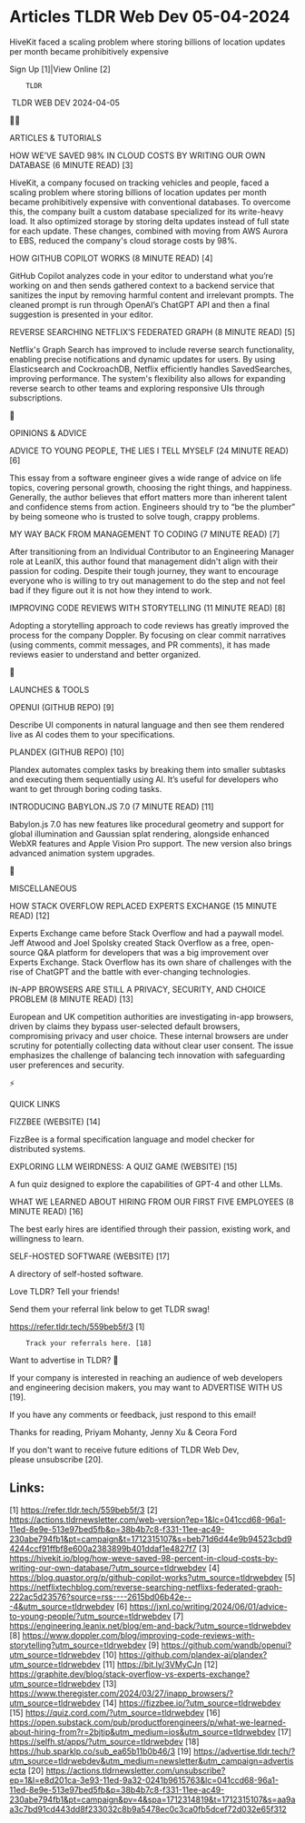 # Articles TLDR Web Dev 05-04-2024

HiveKit faced a scaling problem where storing billions of location
updates per month became prohibitively expensive  

Sign Up [1]|View Online [2] 

		TLDR

 TLDR WEB DEV 2024-04-05

🧑‍💻 

ARTICLES & TUTORIALS

 HOW WE’VE SAVED 98% IN CLOUD COSTS BY WRITING OUR OWN DATABASE (6
MINUTE READ) [3] 

 HiveKit, a company focused on tracking vehicles and people, faced a
scaling problem where storing billions of location updates per month
became prohibitively expensive with conventional databases. To
overcome this, the company built a custom database specialized for its
write-heavy load. It also optimized storage by storing delta updates
instead of full state for each update. These changes, combined with
moving from AWS Aurora to EBS, reduced the company's cloud storage
costs by 98%. 

 HOW GITHUB COPILOT WORKS (8 MINUTE READ) [4] 

 GitHub Copilot analyzes code in your editor to understand what
you’re working on and then sends gathered context to a backend
service that sanitizes the input by removing harmful content and
irrelevant prompts. The cleaned prompt is run through OpenAI’s
ChatGPT API and then a final suggestion is presented in your editor. 

 REVERSE SEARCHING NETFLIX’S FEDERATED GRAPH (8 MINUTE READ) [5] 

 Netflix's Graph Search has improved to include reverse search
functionality, enabling precise notifications and dynamic updates for
users. By using Elasticsearch and CockroachDB, Netflix efficiently
handles SavedSearches, improving performance. The system's flexibility
also allows for expanding reverse search to other teams and exploring
responsive UIs through subscriptions. 

🧠 

OPINIONS & ADVICE

 ADVICE TO YOUNG PEOPLE, THE LIES I TELL MYSELF (24 MINUTE READ) [6] 

 This essay from a software engineer gives a wide range of advice on
life topics, covering personal growth, choosing the right things, and
happiness. Generally, the author believes that effort matters more
than inherent talent and confidence stems from action. Engineers
should try to “be the plumber” by being someone who is trusted to
solve tough, crappy problems. 

 MY WAY BACK FROM MANAGEMENT TO CODING (7 MINUTE READ) [7] 

 After transitioning from an Individual Contributor to an Engineering
Manager role at LeanIX, this author found that management didn't align
with their passion for coding. Despite their tough journey, they want
to encourage everyone who is willing to try out management to do the
step and not feel bad if they figure out it is not how they intend to
work. 

 IMPROVING CODE REVIEWS WITH STORYTELLING (11 MINUTE READ) [8] 

 Adopting a storytelling approach to code reviews has greatly improved
the process for the company Doppler. By focusing on clear commit
narratives (using comments, commit messages, and PR comments), it has
made reviews easier to understand and better organized. 

🚀 

LAUNCHES & TOOLS

 OPENUI (GITHUB REPO) [9] 

 Describe UI components in natural language and then see them rendered
live as AI codes them to your specifications. 

 PLANDEX (GITHUB REPO) [10] 

 Plandex automates complex tasks by breaking them into smaller
subtasks and executing them sequentially using AI. It’s useful for
developers who want to get through boring coding tasks. 

 INTRODUCING BABYLON.JS 7.0 (7 MINUTE READ) [11] 

 Babylon.js 7.0 has new features like procedural geometry and support
for global illumination and Gaussian splat rendering, alongside
enhanced WebXR features and Apple Vision Pro support. The new version
also brings advanced animation system upgrades. 

🎁 

MISCELLANEOUS

 HOW STACK OVERFLOW REPLACED EXPERTS EXCHANGE (15 MINUTE READ) [12] 

 Experts Exchange came before Stack Overflow and had a paywall model.
Jeff Atwood and Joel Spolsky created Stack Overflow as a free,
open-source Q&A platform for developers that was a big improvement
over Experts Exchange. Stack Overflow has its own share of challenges
with the rise of ChatGPT and the battle with ever-changing
technologies. 

 IN-APP BROWSERS ARE STILL A PRIVACY, SECURITY, AND CHOICE PROBLEM (8
MINUTE READ) [13] 

 European and UK competition authorities are investigating in-app
browsers, driven by claims they bypass user-selected default browsers,
compromising privacy and user choice. These internal browsers are
under scrutiny for potentially collecting data without clear user
consent. The issue emphasizes the challenge of balancing tech
innovation with safeguarding user preferences and security. 

⚡ 

QUICK LINKS

 FIZZBEE (WEBSITE) [14] 

 FizzBee is a formal specification language and model checker for
distributed systems. 

 EXPLORING LLM WEIRDNESS: A QUIZ GAME (WEBSITE) [15] 

 A fun quiz designed to explore the capabilities of GPT-4 and other
LLMs. 

 WHAT WE LEARNED ABOUT HIRING FROM OUR FIRST FIVE EMPLOYEES (8 MINUTE
READ) [16] 

 The best early hires are identified through their passion, existing
work, and willingness to learn. 

 SELF-HOSTED SOFTWARE (WEBSITE) [17] 

 A directory of self-hosted software. 

Love TLDR? Tell your friends!

 Send them your referral link below to get TLDR swag! 

 https://refer.tldr.tech/559beb5f/3 [1] 

		Track your referrals here. [18]

Want to advertise in TLDR? 📰

 If your company is interested in reaching an audience of web
developers and engineering decision makers, you may want to ADVERTISE
WITH US [19]. 

 If you have any comments or feedback, just respond to this email! 

Thanks for reading, 
Priyam Mohanty, Jenny Xu & Ceora Ford 

If you don't want to receive future editions of TLDR Web Dev,
please unsubscribe [20]. 

 

Links:
------
[1] https://refer.tldr.tech/559beb5f/3
[2] https://actions.tldrnewsletter.com/web-version?ep=1&lc=041ccd68-96a1-11ed-8e9e-513e97bed5fb&p=38b4b7c8-f331-11ee-ac49-230abe794fb1&pt=campaign&t=1712315107&s=beb71d6d44e9b94523cbd94244ccf91ffbf8e600a2383899b401ddaf1e4827f7
[3] https://hivekit.io/blog/how-weve-saved-98-percent-in-cloud-costs-by-writing-our-own-database/?utm_source=tldrwebdev
[4] https://blog.quastor.org/p/github-copilot-works?utm_source=tldrwebdev
[5] https://netflixtechblog.com/reverse-searching-netflixs-federated-graph-222ac5d23576?source=rss----2615bd06b42e---4&utm_source=tldrwebdev
[6] https://jxnl.co/writing/2024/06/01/advice-to-young-people/?utm_source=tldrwebdev
[7] https://engineering.leanix.net/blog/em-and-back/?utm_source=tldrwebdev
[8] https://www.doppler.com/blog/improving-code-reviews-with-storytelling?utm_source=tldrwebdev
[9] https://github.com/wandb/openui?utm_source=tldrwebdev
[10] https://github.com/plandex-ai/plandex?utm_source=tldrwebdev
[11] https://bit.ly/3VMyCJn
[12] https://graphite.dev/blog/stack-overflow-vs-experts-exchange?utm_source=tldrwebdev
[13] https://www.theregister.com/2024/03/27/inapp_browsers/?utm_source=tldrwebdev
[14] https://fizzbee.io/?utm_source=tldrwebdev
[15] https://quiz.cord.com/?utm_source=tldrwebdev
[16] https://open.substack.com/pub/productforengineers/p/what-we-learned-about-hiring-from?r=2bjtip&utm_medium=ios&utm_source=tldrwebdev
[17] https://selfh.st/apps/?utm_source=tldrwebdev
[18] https://hub.sparklp.co/sub_ea65b11b0b46/3
[19] https://advertise.tldr.tech/?utm_source=tldrwebdev&utm_medium=newsletter&utm_campaign=advertisecta
[20] https://actions.tldrnewsletter.com/unsubscribe?ep=1&l=e8d201ca-3e93-11ed-9a32-0241b9615763&lc=041ccd68-96a1-11ed-8e9e-513e97bed5fb&p=38b4b7c8-f331-11ee-ac49-230abe794fb1&pt=campaign&pv=4&spa=1712314819&t=1712315107&s=aa9aa3c7bd91cd443dd8f233032c8b9a5478ec0c3ca0fb5dcef72d032e65f312